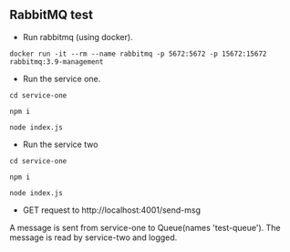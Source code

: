 ## RabbitMQ test

- Run rabbitmq (using docker).
```
docker run -it --rm --name rabbitmq -p 5672:5672 -p 15672:15672 rabbitmq:3.9-management
```

- Run the service one.
```
cd service-one
```
```
npm i
```
```
node index.js
```


- Run the service two
```
cd service-one
```
```
npm i
```
```
node index.js
```

- GET request to http://localhost:4001/send-msg 

A message is sent from service-one to Queue(names 'test-queue').
The message is read by service-two and logged.
